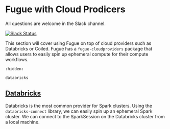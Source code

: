 # Fugue with Cloud Prodicers

All questions are welcome in the Slack channel.

[![Slack Status](https://img.shields.io/badge/slack-join_chat-white.svg?logo=slack&style=social)](http://slack.fugue.ai)

This section will cover using Fugue on top of cloud providers such as Databricks or Coiled. Fugue has a `fugue-cloudproviders` package that allows users to easily spin up ephemeral compute for their compute workflows.

```{toctree}
:hidden:

databricks
```

## [Databricks](databricks.ipynb)
Databricks is the most common provider for Spark clusters. Using the `databricks-connect` library, we can easily spin up an ephemeral Spark cluster. We can connect to the SparkSession on the Databricks cluster from a local machine.
